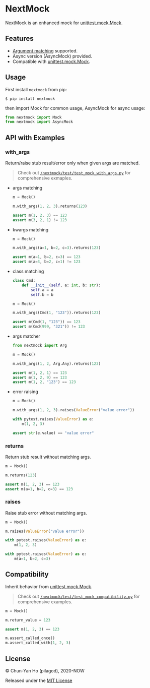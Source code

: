 # NextMock

NextMock is an enhanced mock for [unittest.mock.Mock](https://docs.python.org/3/library/unittest.mock.html#unittest.mock.Mock).

## Features

- [Argument matching](#with-args) supported.
- Async version (AsyncMock) provided.
- Compatible with [unittest.mock.Mock](https://docs.python.org/3/library/unittest.mock.html#unittest.mock.Mock).

## Usage

First install `nextmock` from pip:

```shell
$ pip install nextmock
```

then import Mock for common usage, AsyncMock for async usage:

```python
from nextmock import Mock
from nextmock import AsyncMock
```

## API with Examples

### with_args

Return/raise stub result/error only when given args are matched.

> Check out [`/nextmock/test/test_mock_with_args.py`](https://github.com/pilagod/nextmock/blob/master/nextmock/test/test_mock_with_args.py) for comprehensive exmaples.

- args matching

    ```python
    m = Mock()

    m.with_args(1, 2, 3).returns(123)

    assert m(1, 2, 3) == 123
    assert m(3, 2, 1) != 123
    ```

- kwargs matching

    ```python
    m = Mock()

    m.with_args(a=1, b=2, c=3).returns(123)

    assert m(a=1, b=2, c=3) == 123
    assert m(a=3, b=2, c=1) != 123
    ```

- class matching

    ```python
    class Cmd:
        def __init__(self, a: int, b: str):
            self.a = a
            self.b = b
    
    m = Mock()

    m.with_args(Cmd(1, "123")).returns(123)

    assert m(Cmd(1, "123")) == 123
    assert m(Cmd(999, "321")) != 123
    ```

- args matcher

    ```python
    from nextmock import Arg

    m = Mock()

    m.with_args(1, 2, Arg.Any).returns(123)

    assert m(1, 2, 1) == 123
    assert m(1, 2, 9) == 123
    assert m(1, 2, "123") == 123
    ```

- error raising

    ```python
    m = Mock()

    m.with_args(1, 2, 3).raises(ValueError("value error"))

    with pytest.raises(ValueError) as e:
        m(1, 2, 3)

    assert str(e.value) == "value error"
    ```

### returns

Return stub result without matching args.

```python
m = Mock()

m.returns(123)

assert m(1, 2, 3) == 123
assert m(a=1, b=2, c=3) == 123
```

### raises

Raise stub error without matching args.

```python
m = Mock()

m.raises(ValueError("value error"))

with pytest.raises(ValueError) as e:
    m(1, 2, 3)

with pytest.raises(ValueError) as e:
    m(a=1, b=2, c=3)
```

## Compatibility

Inherit behavior from [unittest.mock.Mock](https://docs.python.org/3/library/unittest.mock.html#unittest.mock.Mock).

> Check out [`/nextmock/test/test_mock_compatibility.py`](https://github.com/pilagod/nextmock/blob/master/nextmock/test/test_mock_compatibility.py) for comprehensive examples.

```python
m = Mock()

m.return_value = 123

assert m(1, 2, 3) == 123

m.assert_called_once()
m.assert_called_with(1, 2, 3)
```

## License

© Chun-Yan Ho (pilagod), 2020-NOW

Released under the [MIT License](https://github.com/pilagod/nextmock/blob/master/LICENSE)

